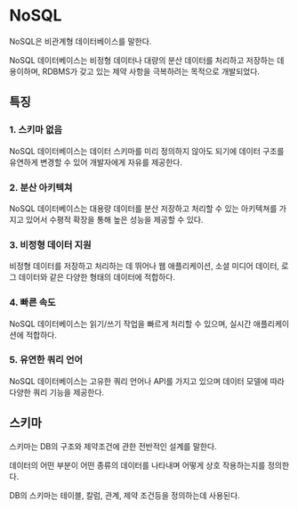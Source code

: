 # NoSQL

NoSQL은 비관계형 데이터베이스를 말한다.

NoSQL 데이터베이스는 비정형 데이터나 대량의 분산 데이터를 처리하고 저장하는 데 용이하며, RDBMS가 갖고 있는 제약 사항을 극복하려는 목적으로 개발되었다.

## 특징

### 1. 스키마 없음

NoSQL 데이터베이스는 데이터 스키마를 미리 정의하지 않아도 되기에 데이터 구조를 유연하게 변경할 수 있어 개발자에게 자유를 제공한다.

### 2. 분산 아키텍쳐

NoSQL 데이터베이스는 대용량 데이터를 분산 저장하고 처리할 수 있는 아키텍쳐를 가지고 있어서 수평적 확장을 통해 높은 성능을 제공할 수 있다.

### 3. 비정형 데이터 지원

비정형 데이터를 저장하고 처리하는 데 뛰어나 웹 애플리케이션, 소셜 미디어 데이터, 로그 데이터와 같은 다양한 형태의 데이터에 적합하다.

### 4. 빠른 속도

NoSQL 데이터베이스는 읽기/쓰기 작업을 빠르게 처리할 수 있으며, 실시간 애플리케이션에 적합하다.

### 5. 유연한 쿼리 언어

NoSQL 데이터베이스는 고유한 쿼리 언어나 API를 가지고 있으며 데이터 모델에 따라 다양한 쿼리 기능을 제공한다.

## 스키마

스키마는 DB의 구조와 제약조건에 관한 전반적인 설계를 말한다.

데이터의 어떤 부분이 어떤 종류의 데이터를 나타내며 어떻게 상호 작용하는지를 정의한다.

DB의 스키마는 테이블, 칼럼, 관계, 제약 조건등을 정의하는데 사용된다.